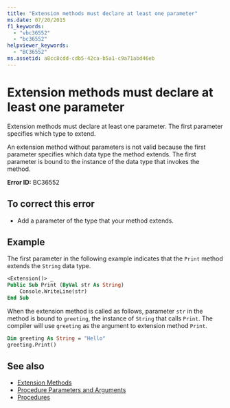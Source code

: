 ```yaml
---
title: "Extension methods must declare at least one parameter"
ms.date: 07/20/2015
f1_keywords: 
  - "vbc36552"
  - "bc36552"
helpviewer_keywords: 
  - "BC36552"
ms.assetid: a8cc8cdd-cdb5-42ca-b5a1-c9a71abd46eb
---
```

# Extension methods must declare at least one parameter
Extension methods must declare at least one parameter. The first parameter specifies which type to extend.  
  
 An extension method without parameters is not valid because the first parameter specifies which data type the method extends. The first parameter is bound to the instance of the data type that invokes the method.  
  
 **Error ID:** BC36552  
  
## To correct this error  
  
- Add a parameter of the type that your method extends.  
  
## Example  
 The first parameter in the following example indicates that the `Print` method extends the `String` data type.  
  
```vb  
<Extension()> _  
Public Sub Print (ByVal str As String)  
    Console.WriteLine(str)  
End Sub  
```  
  
 When the extension method is called as follows, parameter `str` in the method is bound to `greeting`, the instance of `String` that calls `Print`. The compiler will use `greeting` as the argument to extension method `Print`.  
  
```vb  
Dim greeting As String = "Hello"  
greeting.Print()  
```  
  
## See also

- [Extension Methods](../../visual-basic/programming-guide/language-features/procedures/extension-methods.md)
- [Procedure Parameters and Arguments](../../visual-basic/programming-guide/language-features/procedures/procedure-parameters-and-arguments.md)
- [Procedures](../../visual-basic/programming-guide/language-features/procedures/index.md)
